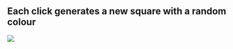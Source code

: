 <h2>Each click generates a new square with a random colour</h2>
<img src="https://github.com/user-attachments/assets/15a8ace0-2e26-452e-8834-4dbfe36ccce2"\>
